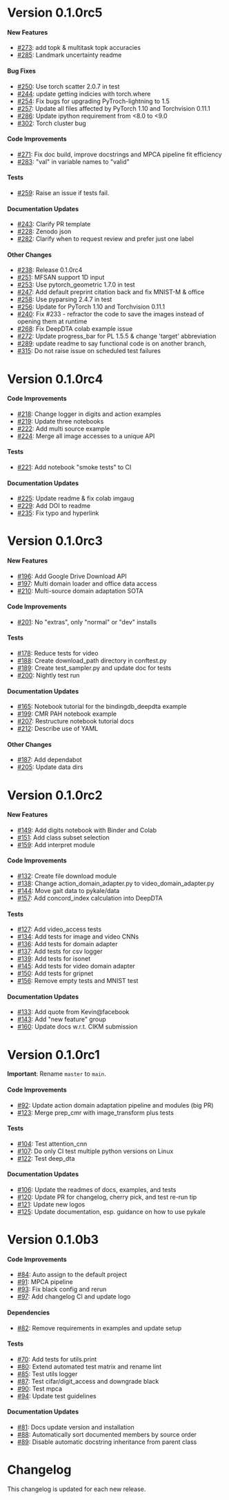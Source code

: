 # Version  0.1.0rc5


#### New Features


* [#273](https://github.com/pykale/pykale/pull/273): add topk & multitask topk accuracies
* [#285](https://github.com/pykale/pykale/pull/285): Landmark uncertainty readme

#### Bug Fixes


* [#250](https://github.com/pykale/pykale/pull/250): Use torch scatter 2.0.7 in test
* [#244](https://github.com/pykale/pykale/pull/244): update getting indicies with torch.where
* [#254](https://github.com/pykale/pykale/pull/254): Fix bugs for upgrading PyTroch-lightning to 1.5
* [#257](https://github.com/pykale/pykale/pull/257): Update all files affected by PyTorch 1.10 and Torchvision 0.11.1
* [#286](https://github.com/pykale/pykale/pull/286): Update ipython requirement from <8.0 to <9.0
* [#302](https://github.com/pykale/pykale/pull/302): Torch cluster bug

#### Code Improvements


* [#271](https://github.com/pykale/pykale/pull/271): Fix doc build, improve docstrings and MPCA pipeline fit efficiency
* [#283](https://github.com/pykale/pykale/pull/283): "val" in variable names to "valid"

#### Tests


* [#259](https://github.com/pykale/pykale/pull/259): Raise an issue if tests fail.

#### Documentation Updates


* [#243](https://github.com/pykale/pykale/pull/243): Clarify PR template
* [#228](https://github.com/pykale/pykale/pull/228): Zenodo json
* [#282](https://github.com/pykale/pykale/pull/282): Clarify when to request review and prefer just one label

#### Other Changes

* [#238](https://github.com/pykale/pykale/pull/238): Release 0.1.0rc4
* [#251](https://github.com/pykale/pykale/pull/251): MFSAN support 1D input
* [#253](https://github.com/pykale/pykale/pull/253): Use pytorch_geometric 1.7.0 in test
* [#247](https://github.com/pykale/pykale/pull/247): Add default preprint citation back and fix MNIST-M & office
* [#258](https://github.com/pykale/pykale/pull/258): Use pyparsing 2.4.7 in test
* [#256](https://github.com/pykale/pykale/pull/256): Update for PyTorch 1.10 and Torchvision 0.11.1
* [#240](https://github.com/pykale/pykale/pull/240): Fix #233 - refractor the code to save the images instead of opening them at runtime
* [#268](https://github.com/pykale/pykale/pull/268): Fix DeepDTA colab example issue
* [#272](https://github.com/pykale/pykale/pull/272): Update progress_bar for PL 1.5.5 & change 'target' abbreviation
* [#289](https://github.com/pykale/pykale/pull/289): update readme to say functional code is on another branch,
* [#315](https://github.com/pykale/pykale/pull/315): Do not raise issue on scheduled test failures


# Version  0.1.0rc4

#### Code Improvements

* [#218](https://github.com/pykale/pykale/pull/218): Change logger in digits and action examples
* [#219](https://github.com/pykale/pykale/pull/219): Update three notebooks
* [#222](https://github.com/pykale/pykale/pull/222): Add multi source example
* [#224](https://github.com/pykale/pykale/pull/224): Merge all image accesses to a unique API

#### Tests

* [#221](https://github.com/pykale/pykale/pull/221): Add notebook "smoke tests" to CI

#### Documentation Updates

* [#225](https://github.com/pykale/pykale/pull/225): Update readme & fix colab imgaug
* [#229](https://github.com/pykale/pykale/pull/229): Add DOI to readme
* [#235](https://github.com/pykale/pykale/pull/235): Fix typo and hyperlink

# Version  0.1.0rc3

#### New Features

* [#196](https://github.com/pykale/pykale/pull/196): Add Google Drive Download API
* [#197](https://github.com/pykale/pykale/pull/197): Multi domain loader and office data access
* [#210](https://github.com/pykale/pykale/pull/210): Multi-source domain adaptation SOTA

#### Code Improvements

* [#201](https://github.com/pykale/pykale/pull/201): No "extras", only "normal" or "dev" installs

#### Tests

* [#178](https://github.com/pykale/pykale/pull/178): Reduce tests for video
* [#188](https://github.com/pykale/pykale/pull/188): Create download_path directory in conftest.py
* [#189](https://github.com/pykale/pykale/pull/189): Create test_sampler.py and update doc for tests
* [#200](https://github.com/pykale/pykale/pull/200): Nightly test run

#### Documentation Updates

* [#165](https://github.com/pykale/pykale/pull/165): Notebook tutorial for the bindingdb_deepdta example
* [#199](https://github.com/pykale/pykale/pull/199): CMR PAH notebook example
* [#207](https://github.com/pykale/pykale/pull/207): Restructure notebook tutorial docs
* [#212](https://github.com/pykale/pykale/pull/212): Describe use of YAML

#### Other Changes

* [#187](https://github.com/pykale/pykale/pull/187): Add dependabot
* [#205](https://github.com/pykale/pykale/pull/205): Update data dirs

# Version  0.1.0rc2

#### New Features

* [#149](https://github.com/pykale/pykale/pull/149): Add digits notebook with Binder and Colab
* [#151](https://github.com/pykale/pykale/pull/151): Add class subset selection
* [#159](https://github.com/pykale/pykale/pull/159): Add interpret module

#### Code Improvements

* [#132](https://github.com/pykale/pykale/pull/132): Create file download module
* [#138](https://github.com/pykale/pykale/pull/138): Change action_domain_adapter.py to video_domain_adapter.py
* [#144](https://github.com/pykale/pykale/pull/144): Move gait data to pykale/data
* [#157](https://github.com/pykale/pykale/pull/157): Add concord_index calculation into DeepDTA

#### Tests

* [#127](https://github.com/pykale/pykale/pull/127): Add video_access tests
* [#134](https://github.com/pykale/pykale/pull/134): Add tests for image and video CNNs
* [#136](https://github.com/pykale/pykale/pull/136): Add tests for domain adapter
* [#137](https://github.com/pykale/pykale/pull/137): Add tests for csv logger
* [#139](https://github.com/pykale/pykale/pull/139): Add tests for isonet
* [#145](https://github.com/pykale/pykale/pull/145): Add tests for video domain adapter
* [#150](https://github.com/pykale/pykale/pull/150): Add tests for gripnet
* [#156](https://github.com/pykale/pykale/pull/156): Remove empty tests and MNIST test

#### Documentation Updates

* [#133](https://github.com/pykale/pykale/pull/133): Add quote from Kevin@facebook
* [#143](https://github.com/pykale/pykale/pull/143): Add "new feature" group
* [#160](https://github.com/pykale/pykale/pull/160): Update docs w.r.t. CIKM submission

# Version  0.1.0rc1

**Important**: Rename `master` to `main`.

#### Code Improvements

* [#92](https://github.com/pykale/pykale/pull/92): Update action domain adaptation pipeline and modules (big PR)
* [#123](https://github.com/pykale/pykale/pull/123): Merge prep_cmr with image_transform plus tests

#### Tests

* [#104](https://github.com/pykale/pykale/pull/104): Test attention_cnn
* [#107](https://github.com/pykale/pykale/pull/107): Do only CI test multiple python versions on Linux
* [#122](https://github.com/pykale/pykale/pull/122): Test deep_dta

#### Documentation Updates

* [#106](https://github.com/pykale/pykale/pull/106): Update the readmes of docs, examples, and tests
* [#120](https://github.com/pykale/pykale/pull/120): Update PR for changelog, cherry pick, and test re-run tip
* [#121](https://github.com/pykale/pykale/pull/121): Update new logos
* [#125](https://github.com/pykale/pykale/pull/125): Update documentation, esp. guidance on how to use pykale

# Version  0.1.0b3

#### Code Improvements

* [#84](https://github.com/pykale/pykale/pull/84): Auto assign to the default project
* [#91](https://github.com/pykale/pykale/pull/91): MPCA pipeline
* [#93](https://github.com/pykale/pykale/pull/93): Fix black config and rerun
* [#97](https://github.com/pykale/pykale/pull/97): Add changelog CI and update logo

#### Dependencies

* [#82](https://github.com/pykale/pykale/pull/82): Remove requirements in examples and update setup

#### Tests

* [#70](https://github.com/pykale/pykale/pull/70): Add tests for utils.print
* [#80](https://github.com/pykale/pykale/pull/80): Extend automated test matrix and rename lint
* [#85](https://github.com/pykale/pykale/pull/85): Test utils logger
* [#87](https://github.com/pykale/pykale/pull/87): Test cifar/digit_access and downgrade black
* [#90](https://github.com/pykale/pykale/pull/90): Test mpca
* [#94](https://github.com/pykale/pykale/pull/94): Update test guidelines

#### Documentation Updates

* [#81](https://github.com/pykale/pykale/pull/81): Docs update version and installation
* [#88](https://github.com/pykale/pykale/pull/88): Automatically sort documented members by source order
* [#89](https://github.com/pykale/pykale/pull/89): Disable automatic docstring inheritance from parent class


# Changelog

This changelog is updated for each new release.
